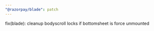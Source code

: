 ```yaml
---
"@razorpay/blade": patch
---
```


fix(blade): cleanup bodyscroll locks if bottomsheet is force unmounted
